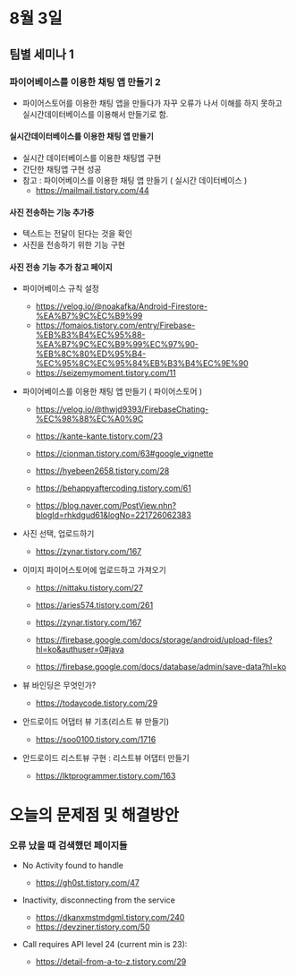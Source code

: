 # 8월 3일

## 팀별 세미나 1
### 파이어베이스를 이용한 채팅 앱 만들기 2
- 파이어스토어를 이용한 채팅 앱을 만들다가 자꾸 오류가 나서 이해를 하지 못하고 실시간데이터베이스를 이용해서 만들기로 함.

#### 실시간데이터베이스를 이용한 채팅 앱 만들기
- 실시간 데이터베이스를 이용한 채팅앱 구현
- 간단한 채팅앱 구현 성공
- 참고 : 파이어베이스를 이용한 채팅 앱 만들기 ( 실시간 데이터베이스 )
    - https://mailmail.tistory.com/44

#### 사진 전송하는 기능 추가중
- 텍스트는 전달이 된다는 것을 확인
- 사진을 전송하기 위한 기능 구현

#### 사진 전송 기능 추가 참고 페이지
- 파이어베이스 규칙 설정
  - https://velog.io/@noakafka/Android-Firestore-%EA%B7%9C%EC%B9%99
  - https://fomaios.tistory.com/entry/Firebase-%EB%B3%B4%EC%95%88-%EA%B7%9C%EC%B9%99%EC%97%90-%EB%8C%80%ED%95%B4-%EC%95%8C%EC%95%84%EB%B3%B4%EC%9E%90
  - https://seizemymoment.tistory.com/11

- 파이어베이스를 이용한 채팅 앱 만들기 ( 파이어스토어 )
  - https://velog.io/@thwjd9393/FirebaseChating-%EC%98%88%EC%A0%9C
  - https://kante-kante.tistory.com/23
  - https://cionman.tistory.com/63#google_vignette
  - https://hyebeen2658.tistory.com/28

  - https://behappyaftercoding.tistory.com/61

  - https://blog.naver.com/PostView.nhn?blogId=rhkdgud61&logNo=221726062383

- 사진 선택, 업로드하기
  - https://zynar.tistory.com/167

- 이미지 파이어스토어에 업로드하고 가져오기
  - https://nittaku.tistory.com/27
  - https://aries574.tistory.com/261
  - https://zynar.tistory.com/167

  - https://firebase.google.com/docs/storage/android/upload-files?hl=ko&authuser=0#java
  - https://firebase.google.com/docs/database/admin/save-data?hl=ko


- 뷰 바인딩은 무엇인가?
  - https://todaycode.tistory.com/29


- 안드로이드 어댑터 뷰 기초(리스트 뷰 만들기)
  - https://soo0100.tistory.com/1716

- 안드로이드 리스트뷰 구현 : 리스트뷰 어댑터 만들기
  - https://lktprogrammer.tistory.com/163


# 오늘의 문제점 및 해결방안
### 오류 났을 때 검색했던 페이지들
- No Activity found to handle
  - https://gh0st.tistory.com/47

- Inactivity, disconnecting from the service
  - https://dkanxmstmdgml.tistory.com/240
  - https://devziner.tistory.com/50

- Call requires API level 24 (current min is 23):
  - https://detail-from-a-to-z.tistory.com/29

